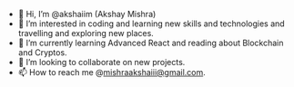 - 👋 Hi, I’m @akshaiim (Akshay Mishra)
- 👀 I’m interested in coding and learning new skills and technologies and travelling and exploring new places.
- 🌱 I’m currently learning Advanced React and reading about Blockchain and Cryptos.
- 💞️ I’m looking to collaborate on new projects.
- 📫 How to reach me @mishraakshaiii@gmail.com.

<!---
akshaiim/akshaiim is a ✨ special ✨ repository because its `README.md` (this file) appears on your GitHub profile.
You can click the Preview link to take a look at your changes.
--->
